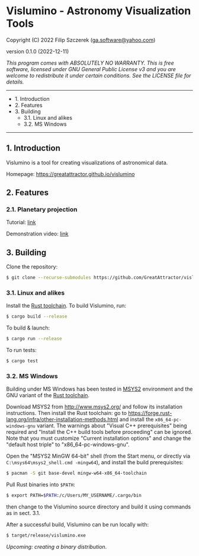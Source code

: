 # Vislumino - Astronomy Visualization Tools
Copyright (C) 2022 Filip Szczerek (ga.software@yahoo.com)

version 0.1.0 (2022-12-11)

*This program comes with ABSOLUTELY NO WARRANTY. This is free software, licensed under GNU General Public License v3 and you are welcome to redistribute it under certain conditions. See the LICENSE file for details.*

----------------------------------------

- 1\. Introduction
- 2\. Features
- 3\. Building
  - 3\.1\. Linux and alikes
  - 3\.2\. MS Windows

----------------------------------------

## 1. Introduction

Vislumino is a tool for creating visualizations of astronomical data.

Homepage: https://greatattractor.github.io/vislumino


## 2. Features

### 2.1. Planetary projection

Tutorial: [link](https://greatattractor.github.io/vislumino-www/tutorials/planetary_projection/index.html)

Demonstration video: [link](https://www.youtube.com/watch?v=w_k1WWCmGpw)

## 3. Building

Clone the repository:
```Bash
$ git clone --recurse-submodules https://github.com/GreatAttractor/vislumino.git
```


### 3.1. Linux and alikes

Install the [Rust toolchain](https://www.rust-lang.org/learn/get-started). To build Vislumino, run:
```Bash
$ cargo build --release
```

To build & launch:
```Bash
$ cargo run --release
```

To run tests:
```Bash
$ cargo test
```


### 3.2. MS Windows

Building under MS Windows has been tested in [MSYS2](https://www.msys2.org/) environment and the GNU variant of the [Rust toolchain](https://www.rust-lang.org/learn/get-started).

Download MSYS2 from http://www.msys2.org/ and follow its installation instructions. Then install the Rust toolchain: go to https://forge.rust-lang.org/infra/other-installation-methods.html and install the `x86_64-pc-windows-gnu` variant. The warnings about "Visual C++ prerequisites" being required and "Install the C++ build tools before proceeding" can be ignored. Note that you must customize "Current installation options" and change the "default host triple" to "x86_64-pc-windows-gnu".

Open the "MSYS2 MinGW 64-bit" shell (from the Start menu, or directly via `C:\msys64\msys2_shell.cmd -mingw64`), and install the build prerequisites:
```bash
$ pacman -S git base-devel mingw-w64-x86_64-toolchain
```

Pull Rust binaries into `$PATH`:
```bash
$ export PATH=$PATH:/c/Users/MY_USERNAME/.cargo/bin
```
then change to the Vislumino source directory and build it using commands as in sect. 3.1.

After a successful build, Vislumino can be run locally with:
```bash
$ target/release/vislumino.exe
```

*Upcoming: creating a binary distribution*.
